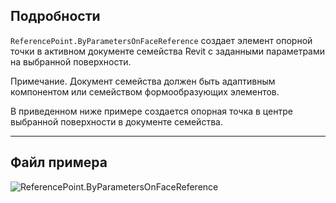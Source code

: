 ## Подробности
`ReferencePoint.ByParametersOnFaceReference` создает элемент опорной точки в активном документе семейства Revit с заданными параметрами на выбранной поверхности.

Примечание. Документ семейства должен быть адаптивным компонентом или семейством формообразующих элементов.

В приведенном ниже примере создается опорная точка в центре выбранной поверхности в документе семейства.

___
## Файл примера

![ReferencePoint.ByParametersOnFaceReference](./Revit.Elements.ReferencePoint.ByParametersOnFaceReference_img.jpg)
